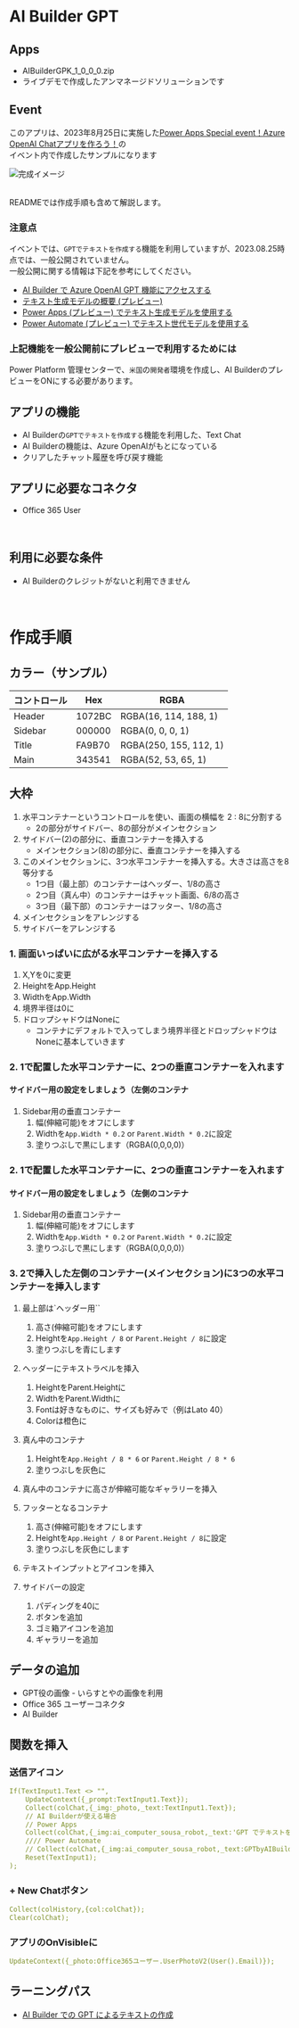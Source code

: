 # AI Builder GPT
## Apps
 - AIBuilderGPK_1_0_0_0.zip
  - ライブデモで作成したアンマネージドソリューションです

## Event
このアプリは、2023年8月25日に実施した[Power Apps Special event！Azure OpenAI Chatアプリを作ろう！](https://gatsuo.connpass.com/event/291029/)の<br>
イベント内で作成したサンプルになります

![完成イメージ](https://github.com/DEmodoriGatsuO/PowerPlatform-Events-Sample/blob/main/01PowerApps-SpecialEvent-AIBuilderGPT/asset/app_image.png)

<br>
READMEでは作成手順も含めて解説します。
<br>

### 注意点
イベントでは、`GPTでテキストを作成する`機能を利用していますが、2023.08.25時点では、一般公開されていません。<br>
一般公開に関する情報は下記を参考にしてください。

 - [AI Builder で Azure OpenAI GPT 機能にアクセスする](https://learn.microsoft.com/ja-jp/power-platform-release-plan/2022wave2/ai-builder/preview-access-openai-gpt-capabilities-ai-builder?source=recommendations)
 - [テキスト生成モデルの概要 (プレビュー)](https://learn.microsoft.com/ja-jp/ai-builder/prebuilt-azure-openai?source=recommendations)
 - [Power Apps (プレビュー) でテキスト生成モデルを使用する](https://learn.microsoft.com/ja-jp/ai-builder/azure-openai-model-papp)
 - [Power Automate (プレビュー) でテキスト世代モデルを使用する](https://learn.microsoft.com/ja-jp/ai-builder/azure-openai-model-pauto)

### 上記機能を一般公開前にプレビューで利用するためには
Power Platform 管理センターで、`米国`の`開発者`環境を作成し、AI BuilderのプレビューをONにする必要があります。

## アプリの機能
 - AI Builderの`GPTでテキストを作成する`機能を利用した、Text Chat
 - AI Builderの機能は、Azure OpenAIがもとになっている
 - クリアしたチャット履歴を呼び戻す機能

## アプリに必要なコネクタ
- Office 365 User
<br>

## 利用に必要な条件
- AI Builderのクレジットがないと利用できません
<br>

# 作成手順
## カラー（サンプル）
|コントロール|Hex|RGBA
|---|---|---
|Header|1072BC|RGBA(16, 114, 188, 1)
|Sidebar|000000|RGBA(0, 0, 0, 1)
|Title|FA9B70|RGBA(250, 155, 112, 1)
|Main|343541|RGBA(52, 53, 65, 1)

## 大枠
1. 水平コンテナーというコントロールを使い、画面の横幅を 2 : 8に分割する
    - 2の部分がサイドバー、8の部分がメインセクション
1. サイドバー(2)の部分に、垂直コンテナーを挿入する
    - メインセクション(8)の部分に、垂直コンテナーを挿入する
3.  このメインセクションに、3つ水平コンテナーを挿入する。大きさは高さを8等分する
    - 1つ目（最上部）のコンテナーはヘッダー、1/8の高さ
    - 2つ目（真ん中）のコンテナーはチャット画面、6/8の高さ
    - 3つ目（最下部）のコンテナーはフッター、1/8の高さ
4. メインセクションをアレンジする
5. サイドバーをアレンジする

### 1. 画面いっぱいに広がる水平コンテナーを挿入する
1. X,Yを0に変更
1. HeightをApp.Height
1. WidthをApp.Width
1. 境界半径は0に
1. ドロップシャドウはNoneに
     - コンテナにデフォルトで入ってしまう境界半径とドロップシャドウはNoneに基本していきます

### 2. 1で配置した水平コンテナーに、2つの垂直コンテナーを入れます
#### サイドバー用の設定をしましょう（左側のコンテナ
1. Sidebar用の垂直コンテナー
    1. 幅(伸縮可能)をオフにします
    1. Widthを`App.Width * 0.2` or `Parent.Width * 0.2`に設定
    1. 塗りつぶしで黒にします（RGBA(0,0,0,0)）

### 2. 1で配置した水平コンテナーに、2つの垂直コンテナーを入れます
#### サイドバー用の設定をしましょう（左側のコンテナ
1. Sidebar用の垂直コンテナー
    1. 幅(伸縮可能)をオフにします
    1. Widthを`App.Width * 0.2` or `Parent.Width * 0.2`に設定
    1. 塗りつぶしで黒にします（RGBA(0,0,0,0)）


### 3. 2で挿入した左側のコンテナー(メインセクション)に3つの水平コンテナーを挿入します
1. 最上部は`ヘッダー用``
    1. 高さ(伸縮可能)をオフにします
    1. Heightを`App.Height / 8` or `Parent.Height / 8`に設定
    1. 塗りつぶしを青にします
1. ヘッダーにテキストラベルを挿入
    1. HeightをParent.Heightに
    1. WidthをParent.Widthに
    1. Fontは好きなものに、サイズも好みで（例はLato 40）
    1. Colorは橙色に
1. 真ん中のコンテナ
    1. Heightを`App.Height / 8 * 6` or `Parent.Height / 8 * 6`
    1. 塗りつぶしを灰色に
1. 真ん中のコンテナに高さが伸縮可能なギャラリーを挿入

1. フッターとなるコンテナ
    1. 高さ(伸縮可能)をオフにします
    1. Heightを`App.Height / 8` or `Parent.Height / 8`に設定
    1. 塗りつぶしを灰色にします

1. テキストインプットとアイコンを挿入

1. サイドバーの設定
    1. パディングを40に
    1. ボタンを追加
    1. ゴミ箱アイコンを追加
    1. ギャラリーを追加

## データの追加
- GPT役の画像 - いらすとやの画像を利用
- Office 365 ユーザーコネクタ
- AI Builder

## 関数を挿入
### 送信アイコン
```yaml
If(TextInput1.Text <> "",
    UpdateContext({_prompt:TextInput1.Text});
    Collect(colChat,{_img:_photo,_text:TextInput1.Text});
    // AI Builderが使える場合
    // Power Apps
    Collect(colChat,{_img:ai_computer_sousa_robot,_text:'GPT でテキストを作成する'.Predict(_prompt).Text});
    //// Power Automate
    // Collect(colChat,{_img:ai_computer_sousa_robot,_text:GPTbyAIBuilder.Run(TextInput1.Text).result});
    Reset(TextInput1);
);
``` 

### + New Chatボタン
```yaml
Collect(colHistory,{col:colChat});
Clear(colChat);
``` 

### アプリのOnVisibleに
```yaml
UpdateContext({_photo:Office365ユーザー.UserPhotoV2(User().Email)});
```

## ラーニングパス
 - [AI Builder での GPT によるテキストの作成](https://learn.microsoft.com/ja-jp/training/modules/ai-builder-text-generation/)
